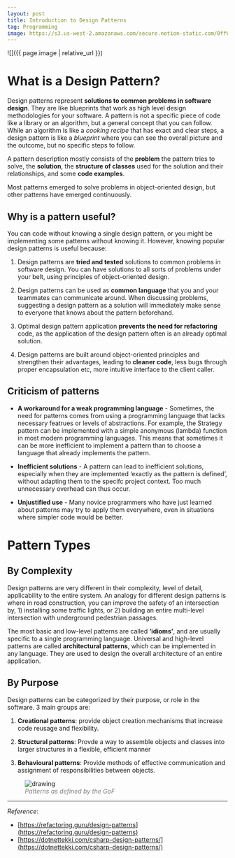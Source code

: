 ```yaml
---
layout: post
title: Introduction to Design Patterns
tag: Programming
image: https://s3.us-west-2.amazonaws.com/secure.notion-static.com/0ff6515d-acc7-4ed4-9fe0-88843500ccdb/Untitled.png?X-Amz-Algorithm=AWS4-HMAC-SHA256&X-Amz-Content-Sha256=UNSIGNED-PAYLOAD&X-Amz-Credential=AKIAT73L2G45EIPT3X45%2F20220309%2Fus-west-2%2Fs3%2Faws4_request&X-Amz-Date=20220309T084656Z&X-Amz-Expires=86400&X-Amz-Signature=8a368e5ec286fb44b39af1b92352e642efe02b857f77aebabe678ffb4d50eb7f&X-Amz-SignedHeaders=host&response-content-disposition=filename%20%3D%22Untitled.png%22&x-id=GetObject
---
```

![]({{ page.image | relative_url }})
# What is a Design Pattern?

Design patterns represent **solutions to common problems in software design**. They are like blueprints that work as high level design methodologies for your software. A pattern is not a specific piece of code like a library or an algorithm, but a general concept that you can follow. While an algorithm is like a *cooking recipe* that has exact and clear steps, a design pattern is like a *blueprint* where you can see the overall picture and the outcome, but no specific steps to follow.

A pattern description mostly consists of the **problem** the pattern tries to solve, the **solution**, the **structure of classes** used for the solution and their relationships, and some **code examples**.

Most patterns emerged to solve problems in object-oriented design, but other patterns have emerged continuously.

## Why is a pattern useful?

You can code without knowing a single design pattern, or you might be implementing some patterns without knowing it. However, knowing popular design patterns is useful because:

1. Design patterns are **tried and tested** solutions to common problems in software design. You can have solutions to all sorts of problems under your belt, using principles of object-oriented design.


2. Design patterns can be used as **common language** that you and your teammates can communicate around. When discussing problems, suggesting a design pattern as a solution will immediately make sense to everyone that knows about the pattern beforehand.


3. Optimal design pattern application **prevents the need for refactoring** code, as the application of the design pattern often is an already optimal solution. 


4. Design patterns are built around object-oriented principles and strengthen their advantages, leading to **cleaner code**, less bugs through proper encapsulation etc, more intuitive interface to the client caller.

## Criticism of patterns

- **A workaround for a weak programming language** - Sometimes, the need for patterns comes from using a programming language that lacks necessary featrues or levels of abstractions. For example, the Strategy pattern can be implemented with a simple anonymous (lambda) function in most modern programming languages. This means that sometimes it can be more inefficient to implement a pattern than to choose a language that already implements the pattern.

- **Inefficient solutions** - A pattern can lead to inefficient solutions, especially when they are implemented ‘exactly as the pattern is defined’, without adapting them to the specifc project context. Too much unnecessary overhead can thus occur.
  
- **Unjustified use** - Many novice programmers who have just learned about patterns may try to apply them everywhere, even in situations where simpler code would be better.

# Pattern Types

## By Complexity

Design patterns are very different in their complexity, level of detail, applicability to the entire system. An analogy for different design patterns is where in road construction, you can improve the safety of an intersection by, 1) installing some traffic lights, or 2) building an entire multi-level intersection with underground pedestrian passages.

The most basic and low-level patterns are called **‘idioms’**, and are usually specific to a single programming language. Universal and high-level patterns are called **architectural patterns**, which can be implemented in any language. They are used to design the overall architecture of an entire application.

## By Purpose

Design patterns can be categorized by their purpose, or role in the software. 3 main groups are:

1. **Creational patterns**: provide object creation mechanisms that increase code reusage and flexibility.

2. **Structural patterns**: Provde a way to assemble objects and classes into larger structures in a flexible, efficient manner

3. **Behavioural patterns**: Provide methods of effective communication and assignment of responsibilities between objects.

<figure>
  <img src="https://dotnettekki.com/wp-content/uploads/design-patterns.jpg" alt="drawing" width="auto"/>
  <figcaption style="color:gray;font-style:italic">Patterns as defined by the GoF</figcaption>
</figure>



---


*Reference*:

- [https://refactoring.guru/design-patterns](https://refactoring.guru/design-patterns)
- [https://dotnettekki.com/csharp-design-patterns/](https://dotnettekki.com/csharp-design-patterns/)